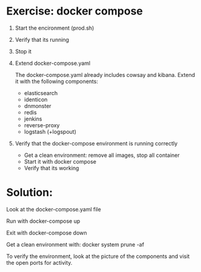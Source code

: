 Exercise: docker compose
========================

1. Start the encironment (prod.sh)
2. Verify that its running
3. Stop it
4. Extend docker-compose.yaml
   
      The docker-compose.yaml already includes cowsay and kibana. Extend it with the following components:
    
      - elasticsearch
      - identicon
      - dnmonster
      - redis
      - jenkins
      - reverse-proxy
      - logstash (+logspout)
  
1. Verify that the docker-compose environment is running correctly
    - Get a clean environment: remove all images, stop all container
    - Start it with docker compose 
    - Verify that its working


Solution:
=========

Look at the docker-compose.yaml file

Run with docker-compose up

Exit with docker-compose down

Get a clean environment with: docker system prune -af

To verify the environment, look at the picture of the components and visit the open ports for activity.

